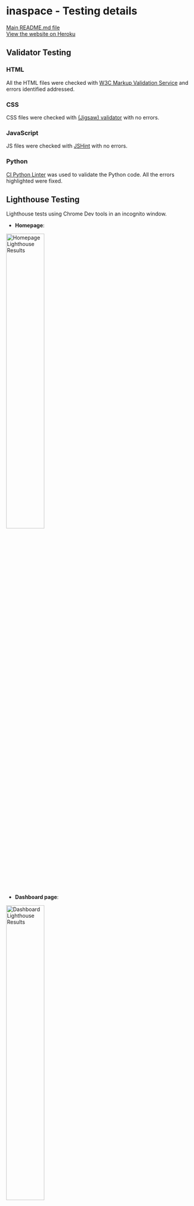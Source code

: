 # inaspace - Testing details

[Main README.md file](README.md) <br>
[View the website on Heroku](https://inaspace-4c7fc427a59a.herokuapp.com/)

## Validator Testing

### HTML
All the HTML files were checked with [W3C Markup Validation Service](https://validator.w3.org/) and errors identified addressed.

### CSS

CSS files were checked with [(Jigsaw) validator](https://jigsaw.w3.org/css-validator/validator.html.en) with no errors.

### JavaScript
JS files were checked with [JSHint](https://jshint.com/) with no errors.


### Python 
[CI Python Linter](https://pep8ci.herokuapp.com/#) was used to validate the Python code. All the errors highlighted were fixed. 

## Lighthouse Testing
Lighthouse tests using Chrome Dev tools in an incognito window.

- **Homepage**:
<p>
	<img src="docs/testing_images/inaspace_lighthouse_home.webp" width="45%" alt="Homepage Lighthouse Results"/>
</p>

- **Dashboard page**:
<p>
	<img src="docs/testing_images/inaspace_lighthouse_dashboard.webp" width="45%" alt="Dashboard Lighthouse Results"/>
</p>

- **Registration Form**:
<p>
	<img src="docs/testing_images/inaspace_lighthouse_registration.webp" width="45%" alt="Registration Form Lighthouse Results"/>
</p>

- **Login Form**:
<p>
	<img src="docs/testing_images/inaspace_lighthouse_signin.webp" width="45%" alt="Signin Lighthouse Results"/>
</p>

- **Logout page**:
<p>
	<img src="docs/testing_images/inaspace_lighthouse_logout.webp" width="45%" alt="Logout Lighthouse Results"/>
</p>

- **Booking Form**:
<p>
	<img src="docs/testing_images/inaspace_lighthouse_bookingform.webp" width="45%" alt="Booking Form Lighthouse Results"/>
</p>

## Manual testing


<h2>Test Cases</h2>

<table>
    <tr>
        <th>Test Case ID</th>
        <th>Test Description</th>
        <th>Preconditions</th>
        <th>Test Steps</th>
        <th>Expected Result</th>
        <th>Status</th>
    </tr>
    <tr>
        <td>TC001</td>
        <td>User Registration</td>
        <td>User must not be logged in</td>
        <td>
            <ol>
                <li>Navigate to registration page</li>
                <li>Fill in user details</li>
                <li>Submit form</li>
            </ol>
        </td>
        <td>User account is created and confirmation message is displayed</td>
        <td>Pass</td>
    </tr>
    <tr>
        <td>TC002</td>
        <td>User Login</td>
        <td>User account must exist</td>
        <td>
            <ol>
                <li>Navigate to login page</li>
                <li>Enter valid credentials</li>
                <li>Submit form</li>
            </ol>
        </td>
        <td>User is redirected to the dashboard</td>
        <td>Pass</td>
    </tr>
    <tr>
        <td>TC003</td>
        <td>Invalid Login</td>
        <td>User account must exist</td>
        <td>
            <ol>
                <li>Navigate to login page</li>
                <li>Enter invalid credentials</li>
                <li>Submit form</li>
            </ol>
        </td>
        <td>Error message is displayed indicating invalid credentials</td>
        <td>Pass</td>
    </tr>
    <tr>
        <td>TC004</td>
        <td>Password Reset</td>
        <td>User must have a registered email</td>
        <td>
            <ol>
                <li>Navigate to password reset page</li>
                <li>Enter registered email</li>
                <li>Submit form</li>
            </ol>
        </td>
        <td>Password reset link is sent to the email</td>
        <td>Pass</td>
    </tr>
    <tr>
        <td>TC005</td>
        <td>Create New Room Booking</td>
        <td>User must be logged in</td>
        <td>
            <ol>
                <li>Navigate to Book a Room page</li>
                <li>Enter Booking details</li>
                <li>Submit Booking</li>
            </ol>
        </td>
        <td>New Booking is created and displayed on Users dashboard</td>
        <td>Pass</td>
    </tr>
    <tr>
        <td>TC006</td>
        <td>Edit an existing Room Booking</td>
        <td>User must be logged in</td>
        <td>
            <ol>
                <li>Navigate to Dashboard page</li>
                <li>Click on edit</li>
                <li>Update details</li>
                <li>Save changes</li>
            </ol>
        </td>
        <td>Existing booking is updated and new version is displayed on Users dashboard</td>
        <td>Pass</td>
    </tr>
    <tr>
        <td>TC007</td>
        <td>Delete an existing Room Booking</td>
        <td>User must be logged in</td>
        <td>
            <ol>
                <li>Navigate to Dashboard page</li>
                <li>Click delete on required record</li>
                <li>Click Delete on confirmation page</li>
            </ol>
        </td>
        <td>Existing booking is deleted and dashboard is updated</td>
        <td>Pass</td>
    </tr>
    <tr>
        <td>TC008</td>
        <td>Logout</td>
        <td>User must be logged in</td>
        <td>
            <ol>
                <li>Click on the logout nav bar link</li>
                <li>Confirm user wants to sign out</li>
            </ol>
        </td>
        <td>User is logged out and redirected to the home page</td>
        <td>Pass</td>
    </tr>
</table>

## Automated testing
The functionalities tested in bookings/test_forms.py were: 
- All user input fields in CustomSignupForm
- User input fields for BookingForm <br>
<img src="docs/testing_images/CustomSignupForm_test.webp" height="100px" alt="CustomSignupForm Results">


## Browser Compatibility
Below are the browsers that have been tested:

## Responsiveness 
The website's responsiveness has been tested using Google Chrome Developer Tools. To ensure compatibility across different devices, various screen resolutions were simulated.

The website displays responsively across a wide range of devices and screen sizes.
